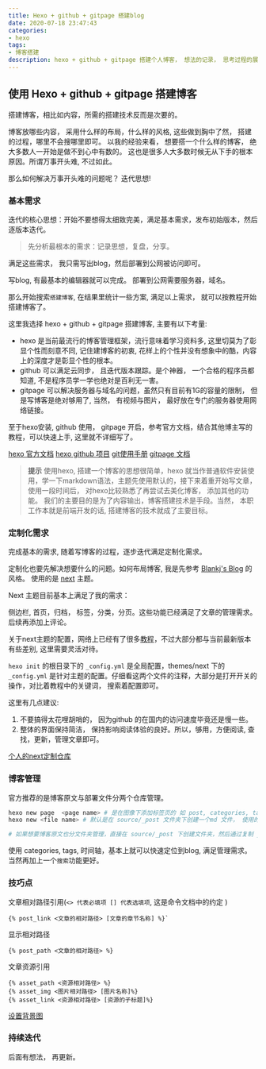 ```yaml
---
title: Hexo + github + gitpage 搭建blog
date: 2020-07-18 23:47:43
categories:
- hexo
tags: 
- 博客搭建
description: hexo + github + gitpage 搭建个人博客， 想法的记录， 思考过程的展现， 以及配置的展示。 
---
```


## 使用 Hexo + github + gitpage 搭建博客

搭建博客，相比如内容，所需的搭建技术反而是次要的。

博客放哪些内容， 采用什么样的布局，什么样的风格, 这些做到胸中了然， 搭建的过程，哪里不会搜哪里即可。 
以我的经验来看， 想要搭一个什么样的博客， 绝大多数人一开始是做不到心中有数的。 这也是很多人大多数时候无从下手的根本原因。所谓万事开头难, 不过如此。

那么如何解决万事开头难的问题呢？
迭代思想! 

### 基本需求

迭代的核心思想：开始不要想得太细致完美，满足基本需求，发布初始版本，然后逐版本迭代。 

> 先分析最根本的需求：记录思想，复盘，分享。

满足这些需求， 我只需写出blog，然后部署到公网被访问即可。

写blog, 有最基本的编辑器就可以完成。 部署到公网需要服务器，域名。

那么开始搜索`搭建博客`, 在结果里统计一些方案, 满足以上需求， 就可以按教程开始搭建博客了。

这里我选择 hexo + github + gitpage 搭建博客, 主要有以下考量:

- hexo 是当前最流行的博客管理框架，流行意味着学习资料多, 这里切莫为了彰显个性而刻意不同, 记住建博客的初衷, 花样上的个性并没有想象中的酷，内容上的深度才是彰显个性的根本。
- github 可以满足云同步， 且迭代版本跟踪。是个神器， 一个合格的程序员都知道, 不是程序员学一学也绝对是百利无一害。
- gitpage 可以解决服务器与域名的问题，虽然只有目前有1G的容量的限制， 但是写博客是绝对够用了, 当然， 有视频与图片， 最好放在专门的服务器使用网络链接。

至于hexo安装, github 使用， gitpage 开启，参考官方文档，结合其他博主写的教程，可以快速上手, 这里就不详细写了。

[hexo 官方文档](https://hexo.bootcss.com/docs/)
[hexo github 项目](https://github.com/hexojs/hexo)
[git使用手册](https://git-scm.com/book/zh/v2)
[gitpage 文档](https://pages.github.com/)

> **提示**
> 使用hexo, 搭建一个博客的思想很简单，hexo 就当作普通软件安装使用，学一下markdown语法，主题先使用默认的，接下来着重开始写文章，使用一段时间后， 对hexo比较熟悉了再尝试去美化博客， 添加其他的功能。 我们的主要目的是为了内容输出，博客搭建技术是手段。当然， 本职工作本就是前端开发的话, 搭建博客的技术就成了主要目标。

### 定制化需求

完成基本的需求, 随着写博客的过程，逐步迭代满足定制化需求。

定制化也要先解决想要什么的问题。如何布局博客, 我是先参考 [Blankj's Blog](http://blankj.github.io/) 的风格。 使用的是 [next](https://github.com/theme-next/hexo-theme-next) 主题。

Next 主题目前基本上满足了我的需求： 

侧边栏, 首页，归档， 标签，分类，分页。这些功能已经满足了文章的管理需求。 后续再添加上评论。

关于next主题的配置，网络上已经有了很多[教程](https://blog.csdn.net/u012294515/article/details/83094693)，不过大部分都与当前最新版本有些差别, 这里需要灵活对待。 

`hexo init` 的根目录下的 `_config.yml` 是全局配置，themes/next 下的 `_config.yml` 是针对主题的配置。仔细看这两个文件的注释，大部分是打开开关的操作，对比着教程中的关键词， 搜索着配置即可。 

这里有几点建议: 
1. 不要搞得太花哩胡哨的， 因为github 的在国内的访问速度毕竟还是慢一些。
2. 整体的界面保持简洁， 保持影响阅读体验的良好。所以，够用，方便阅读, 查找，更新，管理文章即可。

[个人的next定制仓库](https://gitee.com/sophimp/hexo-theme-next)

### 博客管理

官方推荐的是博客原文与部署文件分两个仓库管理。 

```sh
hexo new page  <page name> # 是在图像下添加标签页的 如 post, categories, tags
hexo new <file name> # 默认是在 source/_post 文件夹下创建一个md 文件， 使用的是 scaffolds/_post.md 作为模板 

# 如果想要博客原文也分文件夹管理，直接在 source/_post 下创建文件夹，然后通过复制 _post.md 到指定的文件夹下来创建博客. 是可以达到原文博客的分类管理。 
```

使用 categories, tags, 时间轴，基本上就可以快速定位到blog, 满足管理需求。 当然再加上一个`搜索`功能更好。

### 技巧点

文章相对路径引用(`<> 代表必填项 [] 代表选填项`, 这是命令文档中的约定 )

```
{% post_link <文章的相对路径> [文章的章节名称] %}`
```

显示相对路径

```
{% post_path <文章的相对路径> %}
```

文章资源引用

```
{% asset_path <资源相对路径> %}
{% asset_img <图片相对路径> [图片名称]%}
{% asset_link <资源相对路径> [资源的子标题]%}
```

[设置背景图](https://blog.csdn.net/TomAndersen/article/details/104872852)


### 持续迭代

后面有想法， 再更新。
